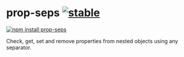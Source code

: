 # prop-seps [![stable](http://badges.github.io/stability-badges/dist/stable.svg)](http://github.com/badges/stability-badges)

[![npm install prop-seps](https://nodei.co/npm/prop-seps.png?compact=true)](https://npmjs.org/package/prop-seps/)

Check, get, set and remove properties from nested objects using any separator.
